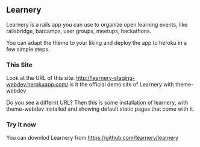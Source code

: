 ## Learnery

Learnery is a rails app you can use to organize open learning events, 
like railsbridge, barcamps, user groups, meetups, hackathons. 

You can adapt the theme to your liking 
and deploy the app to heroku in a few simple steps.

### This Site

Look at the URL of this site: 
http://learnery-staging-webdev.herokuapp.com/
is it the official demo site of Learnery with theme-webdev

Do you see a differnt URL?  Then this is some 
installation of learnery, with theme-webdev installed
and showing default static pages that come with it.

### Try it now

You can downlod Learnery from https://github.com/learnery/learnery

